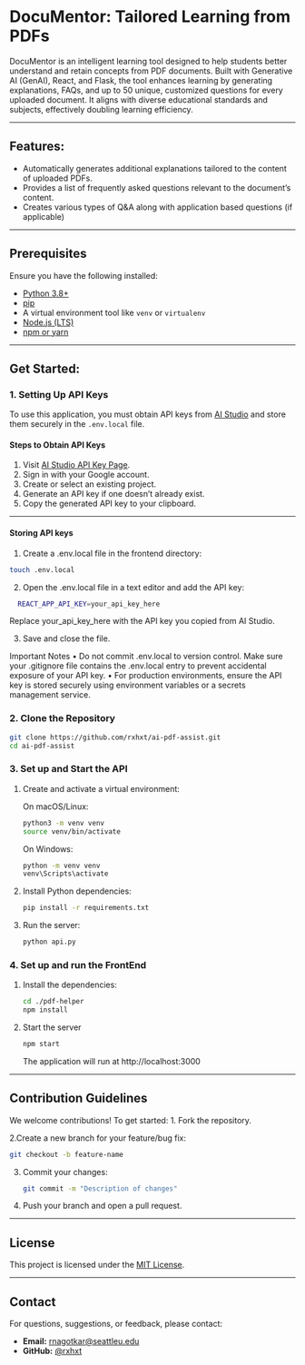 # DocuMentor: Tailored Learning from PDFs 

DocuMentor is an intelligent learning tool designed to help students better understand and retain concepts from PDF documents. Built with Generative AI (GenAI), React, and Flask, the tool enhances learning by generating explanations, FAQs, and up to 50 unique, customized questions for every uploaded document. It aligns with diverse educational standards and subjects, effectively doubling learning efficiency.

---
## Features:
-  Automatically generates additional explanations tailored to the content of uploaded PDFs.
-  Provides a list of frequently asked questions relevant to the document’s content.
-  Creates various types of Q&A along with application based questions (if applicable)
---
## Prerequisites

Ensure you have the following installed:

-  [Python 3.8+](https://www.python.org/downloads/)
-  [pip](https://pip.pypa.io/en/stable/)
-  A virtual environment tool like `venv` or `virtualenv`
-  [Node.js (LTS)](https://nodejs.org/)
-  [npm or yarn](https://www.npmjs.com/)
---
## Get Started: 
### 1.  Setting Up API Keys

To use this application, you must obtain API keys from [AI Studio](https://aistudio.google.com/app/apikey) and store them securely in the `.env.local` file.
#### Steps to Obtain API Keys

1. Visit [AI Studio API Key Page](https://aistudio.google.com/app/apikey).
2. Sign in with your Google account.
3. Create or select an existing project.
4. Generate an API key if one doesn’t already exist.
5. Copy the generated API key to your clipboard.

---

#### Storing API keys
1. Create a .env.local file in the frontend directory:
  ```bash
  touch .env.local
  ```

2. Open the .env.local file in a text editor and add the API key:
  ```bash
    REACT_APP_API_KEY=your_api_key_here
  ```
Replace your_api_key_here with the API key you copied from AI Studio.

3.	Save and close the file.

Important Notes
	•	Do not commit .env.local to version control. Make sure your .gitignore file contains the .env.local entry to prevent accidental exposure of your API key.
	•	For production environments, ensure the API key is stored securely using environment variables or a secrets management service.

### 2. Clone the Repository
```bash
git clone https://github.com/rxhxt/ai-pdf-assist.git
cd ai-pdf-assist
```
### 3. Set up and Start the API

1. Create and activate a virtual environment:

   
   On macOS/Linux:
   ``` bash
   python3 -m venv venv
   source venv/bin/activate
   ```
   On Windows:
   ``` bash
   python -m venv venv
   venv\Scripts\activate
   ```
2. Install Python dependencies:
   ``` bash
   pip install -r requirements.txt
   ```
3. Run the server:
   ``` bash
   python api.py
   ```
### 4. Set up and run the FrontEnd
1. Install the dependencies:
   ``` bash
   cd ./pdf-helper
   npm install
   ```
2. Start the server
   ```bash
   npm start
   ```
   The application will run at http://localhost:3000

---
## Contribution Guidelines

We welcome contributions! To get started:
	1.	Fork the repository.

  2.Create a new branch for your feature/bug fix:
   ```bash
   git checkout -b feature-name
   ```

3. Commit your changes:

     ```bash
     git commit -m "Description of changes" 
     ```

4.	Push your branch and open a pull request.


---
## License

This project is licensed under the [MIT License](LICENSE).

---

## Contact

For questions, suggestions, or feedback, please contact:

- **Email:** [rnagotkar@seattleu.edu](mailto:rnagotkar@seattleu.edu)
- **GitHub:** [@rxhxt](https://github.com/rxhxt)
